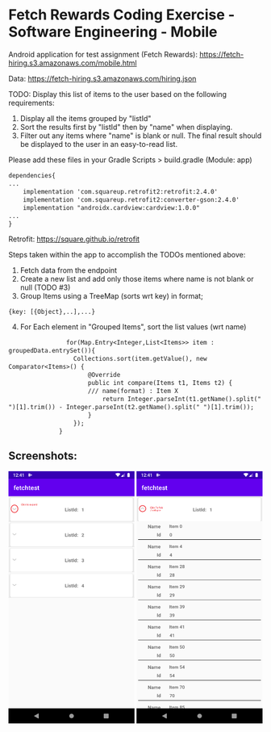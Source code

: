 # Fetch Rewards Coding Exercise - Software Engineering - Mobile<br>
Android application for test assignment (Fetch Rewards): https://fetch-hiring.s3.amazonaws.com/mobile.html

Data: https://fetch-hiring.s3.amazonaws.com/hiring.json

TODO:
Display this list of items to the user based on the following requirements: 
1) Display all the items grouped by "listId" <br>
2) Sort the results first by "listId" then by "name" when displaying. <br>
3) Filter out any items where "name" is blank or null.
The final result should be displayed to the user in an easy-to-read list. <br>


Please add these files in your Gradle Scripts > build.gradle (Module: app)

```
dependencies{
...
    implementation 'com.squareup.retrofit2:retrofit:2.4.0'
    implementation 'com.squareup.retrofit2:converter-gson:2.4.0'
    implementation "androidx.cardview:cardview:1.0.0"
...
}
```

Retrofit: https://square.github.io/retrofit


Steps taken within the app to accomplish the TODOs mentioned above:
  1. Fetch data from the endpoint
  2. Create a new list and add only those items where name is not blank or null (TODO #3)
  3. Group Items using a TreeMap (sorts wrt key) in format; 
  ```
  {key: [{Object},..],...}
  ```
  4. For Each element in "Grouped Items", sort the list values (wrt name)
  ```
                  for(Map.Entry<Integer,List<Items>> item : groupedData.entrySet()){
                    Collections.sort(item.getValue(), new Comparator<Items>() {
                        @Override
                        public int compare(Items t1, Items t2) {
                        /// name(format) : Item X
                            return Integer.parseInt(t1.getName().split(" ")[1].trim()) - Integer.parseInt(t2.getName().split(" ")[1].trim());
                        }
                    });
                }
  ```
  
  
  ## Screenshots: <br>
  <img src="https://raw.githubusercontent.com/ritvij-saxena/fetchtest/master/screenshots/Screenshot_1612550502.png" width="250" height="500"/>
  <img src="https://raw.githubusercontent.com/ritvij-saxena/fetchtest/master/screenshots/Screenshot_1612550505.png" width="250" height="500"/>
